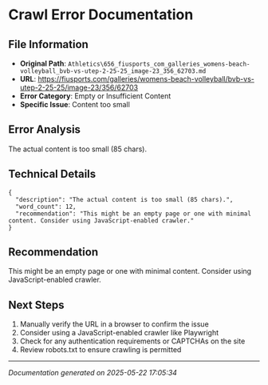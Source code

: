 # Crawl Error Documentation

## File Information
- **Original Path**: `Athletics\656_fiusports_com_galleries_womens-beach-volleyball_bvb-vs-utep-2-25-25_image-23_356_62703.md`
- **URL**: https://fiusports.com/galleries/womens-beach-volleyball/bvb-vs-utep-2-25-25/image-23/356/62703
- **Error Category**: Empty or Insufficient Content
- **Specific Issue**: Content too small

## Error Analysis
The actual content is too small (85 chars).

## Technical Details
```
{
  "description": "The actual content is too small (85 chars).",
  "word_count": 12,
  "recommendation": "This might be an empty page or one with minimal content. Consider using JavaScript-enabled crawler."
}
```

## Recommendation
This might be an empty page or one with minimal content. Consider using JavaScript-enabled crawler.

## Next Steps
1. Manually verify the URL in a browser to confirm the issue
2. Consider using a JavaScript-enabled crawler like Playwright
3. Check for any authentication requirements or CAPTCHAs on the site
4. Review robots.txt to ensure crawling is permitted

---
*Documentation generated on 2025-05-22 17:05:34*
